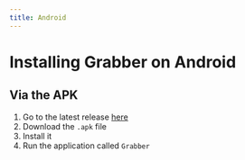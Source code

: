 ```yaml
---
title: Android
---
```



# Installing Grabber on Android

## Via the APK
1. Go to the latest release [here](https://github.com/Bionus/imgbrd-grabber/releases/latest)
2. Download the `.apk` file
3. Install it
4. Run the application called `Grabber`

